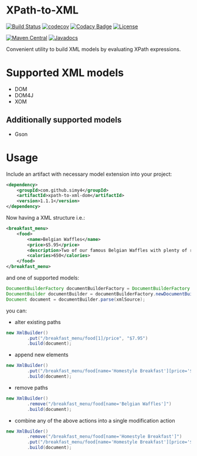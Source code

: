 # XPath-to-XML
[![Build Status](https://travis-ci.org/SimY4/xpath-to-xml.svg?branch=java6)](https://travis-ci.org/SimY4/xpath-to-xml)
[![codecov](https://codecov.io/gh/SimY4/xpath-to-xml/branch/master/graph/badge.svg)](https://codecov.io/gh/SimY4/xpath-to-xml)
[![Codacy Badge](https://api.codacy.com/project/badge/Grade/f5d4a594c4b94e9980d69d4dba9b9dba)](https://www.codacy.com/app/SimY4/xpath-to-xml?utm_source=github.com&amp;utm_medium=referral&amp;utm_content=SimY4/xpath-to-xml&amp;utm_campaign=Badge_Grade) 
[![License](https://img.shields.io/badge/License-Apache%202.0-blue.svg)](https://opensource.org/licenses/Apache-2.0)

[![Maven Central](https://img.shields.io/maven-central/v/com.github.simy4.xpath/xpath-to-xml-core.svg)](http://search.maven.org/#artifactdetails%7Ccom.github.simy4.xpath%7Cxpath-to-xml-core%7C1.1.1%7C)
[![Javadocs](http://www.javadoc.io/badge/com.github.simy4.xpath/xpath-to-xml-core.svg)](http://www.javadoc.io/doc/com.github.simy4.xpath/xpath-to-xml-core)

Convenient utility to build XML models by evaluating XPath expressions.

# Supported XML models

 - DOM
 - DOM4J
 - XOM
 
## Additionally supported models

 - Gson

# Usage

Include an artifact with necessary model extension into your project:

```xml
<dependency>
    <groupId>com.github.simy4</groupId>
    <artifactId>xpath-to-xml-dom</artifactId>
    <version>1.1.1</version>
</dependency>
```

Now having a XML structure i.e.:

```xml
<breakfast_menu>
    <food>
        <name>Belgian Waffles</name>
        <price>$5.95</price>
        <description>Two of our famous Belgian Waffles with plenty of real maple syrup</description>
        <calories>650</calories>
    </food>
</breakfast_menu>
```

and one of supported models:

```java
DocumentBuilderFactory documentBuilderFactory = DocumentBuilderFactory.newInstance();
DocumentBuilder documentBuilder = documentBuilderFactory.newDocumentBuilder();
Document document = documentBuilder.parse(xmlSource);
```

you can:

- alter existing paths

```java
new XmlBuilder()
        .put("/breakfast_menu/food[1]/price", "$7.95")
        .build(document);
```

- append new elements

```java
new XmlBuilder()
        .put("/breakfast_menu/food[name='Homestyle Breakfast'][price='$6.95'][description='Two eggs, bacon or sausage, toast, and our ever-popular hash browns']/calories", "950")
        .build(document);
```

- remove paths

```java
new XmlBuilder()
        .remove("/breakfast_menu/food[name='Belgian Waffles']")
        .build(document);
```

- combine any of the above actions into a single modification action

```java
new XmlBuilder()
        .remove("/breakfast_menu/food[name='Homestyle Breakfast']")
        .put("/breakfast_menu/food[name='Homestyle Breakfast'][price='$6.95'][description='Two eggs, bacon or sausage, toast, and our ever-popular hash browns']/calories", "950")
        .build(document);
```
